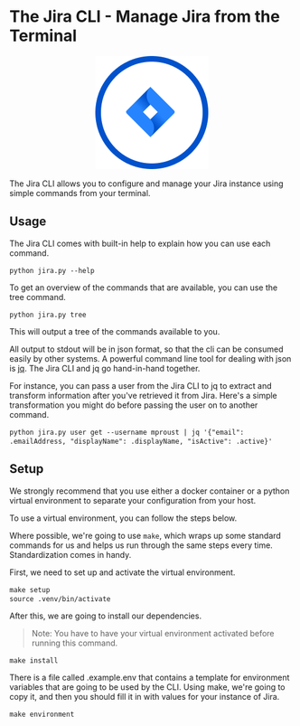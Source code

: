 # The Jira CLI - Manage Jira from the Terminal

<p align="center">
  <img src="https://github.com/jllovet/jira_cli/blob/master/jira_logo.png?raw=true" alt="Jira Logo"/>
</p>

The Jira CLI allows you to configure and manage your Jira instance using simple commands from your terminal.

## Usage

The Jira CLI comes with built-in help to explain how you can use each command.

```shell
python jira.py --help
```

To get an overview of the commands that are available, you can use the tree command.

```shell
python jira.py tree
```

This will output a tree of the commands available to you.

All output to stdout will be in json format, so that the cli can be consumed easily by other systems. A powerful command line tool for dealing with json is [jq](https://stedolan.github.io/jq/). The Jira CLI and jq go hand-in-hand together.

For instance, you can pass a user from the Jira CLI to jq to extract and transform information after you've retrieved it from Jira. Here's a simple transformation you might do before passing the user on to another command.

```shell
python jira.py user get --username mproust | jq '{"email": .emailAddress, "displayName": .displayName, "isActive": .active}'
```

## Setup

We strongly recommend that you use either a docker container or a python virtual environment to separate your configuration from your host.

To use a virtual environment, you can follow the steps below.

Where possible, we're going to use `make`, which wraps up some standard commands for us and helps us run through the same steps every time. Standardization comes in handy.

First, we need to set up and activate the virtual environment.

```shell
make setup
source .venv/bin/activate
```

After this, we are going to install our dependencies.
> Note: You have to have your virtual environment activated before running this command.

```shell
make install
```

There is a file called .example.env that contains a template for environment variables that are going to be used by the CLI. Using make, we're going to copy it, and then you should fill it in with values for your instance of Jira.

```shell
make environment
```
